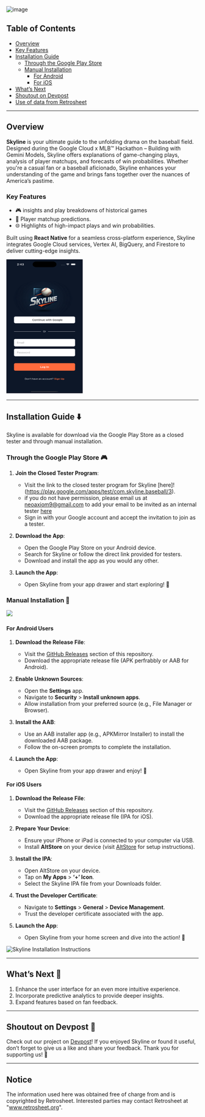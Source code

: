 ![image](https://github.com/user-attachments/assets/c2aa13d8-6bf1-4b0a-a35d-e9a1de17f978)


## Table of Contents

- [Overview](#overview)
- [Key Features](#key-features)
- [Installation Guide](#installation-guide)
  - [Through the Google Play Store](#through-the-google-play-store)
  - [Manual Installation](#manual-installation)
    - [For Android](#for-android-users)
    - [For iOS](#for-ios-users)
- [What’s Next](#whats-next)
- [Shoutout on Devpost](#shoutout-on-devpost)
- [Use of data from Retrosheet](#notice)

---

## Overview

**Skyline** is your ultimate guide to the unfolding drama on the baseball field. Designed during the Google Cloud x MLB™ Hackathon – Building with Gemini Models, Skyline offers explanations of game-changing plays, analysis of player matchups, and forecasts of win probabilities. Whether you're a casual fan or a baseball aficionado, Skyline enhances your understanding of the game and brings fans together over the nuances of America’s pastime.

### Key Features

- 🎮 insights and play breakdowns of historical games
- 🏏 Player matchup predictions.
- 🌐 Highlights of high-impact plays and win probabilities.

Built using **React Native** for a seamless cross-platform experience, Skyline integrates Google Cloud services, Vertex AI, BigQuery, and Firestore to deliver cutting-edge insights.

<img src="https://github.com/justliya/MLB-Skyline/blob/main/simulator_screenshot_7317892F-9B7A-4706-AF99-64E961DF303E.png" width=200 height=350/>

---

## Installation Guide ⬇️

Skyline is available for download via the Google Play Store as a closed tester and through manual installation.

### Through the Google Play Store 🎮

1. **Join the Closed Tester Program**:
   - Visit the link to the closed tester program for Skyline [here]!(https://play.google.com/apps/test/com.skyline.baseball/3).
   - if you do not have permission, please email us at neoaxiom9@gmail.com to add your email to be invited as an internal tester  [here](https://play.google.com/apps/internaltest/4701507906608338277)
   - Sign in with your Google account and accept the invitation to join as a tester.

2. **Download the App**:
   - Open the Google Play Store on your Android device.
   - Search for Skyline or follow the direct link provided for testers.
   - Download and install the app as you would any other.

3. **Launch the App**:
   - Open Skyline from your app drawer and start exploring! 🚀

### Manual Installation 🔧
![](https://media4.giphy.com/media/v1.Y2lkPTc5MGI3NjExY2NoYmNvZWdpazcxOGIwcnQ2amJuMTk0bW9uN3lhMG43d2k4emYwMiZlcD12MV9pbnRlcm5hbF9naWZfYnlfaWQmY3Q9Zw/13sqPdcVsNQVsA/giphy.gif)
#### For Android Users

1. **Download the Release File**:
   - Visit the [GitHub Releases](https://github.com/justliya/MLB-Skyline/releases) section of this repository.
   - Download the appropriate release file (APK perfrabbly or AAB for Android).

2. **Enable Unknown Sources**:
   - Open the **Settings** app.
   - Navigate to **Security** > **Install unknown apps**.
   - Allow installation from your preferred source (e.g., File Manager or Browser).

3. **Install the AAB**:
   - Use an AAB installer app (e.g., APKMirror Installer) to install the downloaded AAB package.
   - Follow the on-screen prompts to complete the installation.

4. **Launch the App**:
   - Open Skyline from your app drawer and enjoy! 🚀

#### For iOS Users

1. **Download the Release File**:
   - Visit the [GitHub Releases](https://github.com/justliya/MLB-Skyline/releases) section of this repository.
   - Download the appropriate release file (IPA for iOS).

2. **Prepare Your Device**:
   - Ensure your iPhone or iPad is connected to your computer via USB.
   - Install **AltStore** on your device (visit [AltStore](https://altstore.io/) for setup instructions).

3. **Install the IPA**:
   - Open AltStore on your device.
   - Tap on **My Apps** > **‘+’ Icon**.
   - Select the Skyline IPA file from your Downloads folder.

4. **Trust the Developer Certificate**:
   - Navigate to **Settings** > **General** > **Device Management**.
   - Trust the developer certificate associated with the app.

5. **Launch the App**:
   - Open Skyline from your home screen and dive into the action! 🌌

![Skyline Installation Instructions](./assets/installation-guide.png)

---

## What’s Next 🎯

1. Enhance the user interface for an even more intuitive experience.
2. Incorporate predictive analytics to provide deeper insights.
3. Expand features based on fan feedback.

---

## Shoutout on Devpost 🎉

Check out our project on [Devpost](https://devpost.com/software/skyline-x20soe)! If you enjoyed Skyline or found it useful, don’t forget to give us a like and share your feedback. Thank you for supporting us! 🙏

---

## Notice

The information used here was obtained free of charge from and is copyrighted by Retrosheet. Interested parties may contact Retrosheet at "www.retrosheet.org".






